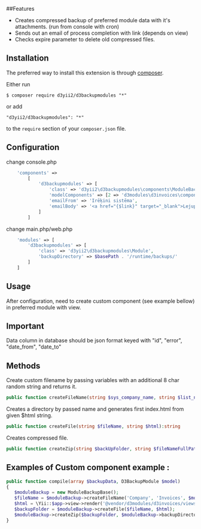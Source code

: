 ##Features

- Creates compressed backup of preferred module data with it's attachments. (run from console with cron)
- Sends out an email of process completion with link (depends on view)
- Checks expire parameter to delete old compressed files.

## Installation

The preferred way to install this extension is through [composer](http://getcomposer.org/download/).

Either run

```
$ composer require d3yii2/d3backupmodules "*"
```

or add

```
"d3yii2/d3backupmodules": "*"
```

to the `require` section of your `composer.json` file.


## Configuration
change console.php
```php
    'components' =>
        [
            'd3backupmodules' => [
                'class' => 'd3yii2\d3backupmodules\components\ModuleBackupBase',
                'modelComponents' => [2 => 'd3modules\d3invoices\components\InvInvoiceBackup'],
                'emailFrom' => 'Irēķini sistēma',
                'emailBody' => '<a href="{$link}" target="_blank">Lejuplādēt arhīvu</a>',
            ]
        ]
```
change main.php/web.php
```php
    'modules' => [
        'd3backupmodules' => [
            'class' => 'd3yii2\d3backupmodules\Module',
            'backupDirectory' => $basePath . '/runtime/backups/'
        ]
    ]
```
## Usage

After configuration, need to create custom component (see example bellow) in preferred module with view.

## Important

Data column in database should be json format keyed with "id", "error", "date_from", "date_to"

## Methods 
Create custom filename by passing variables with an additional 8 char random string  and returns it.
```php
public function createFileName(string $sys_company_name, string $list_name, string $date_from, string $date_to):string
```
Creates a directory by passed name and generates first index.html from given $html string.
```php 
public function createFile(string $fileName, string $html):string
```
Creates compressed file.
```php 
public function createZip(string $backUpFolder, string $fileNameFullPath, string $fileName, array $addFiles = [], D3BackupModule $model)
```

## Examples of Custom component example :

```php 
public function compile(array $backupData, D3BackupModule $model)
{
   $moduleBackup = new ModuleBackupBase();
   $fileName = $moduleBackup->createFileName('Company', 'Invoices', $model->getDataValue('date_from'), $model->getDataValue('date_to'));
   $html = \Yii::$app->view->render('@vendor/d3modules/d3invoices/views/d3yii2-backup/index', ['backupData' => $backupData]);
   $backupFolder = $moduleBackup->createFile($fileName, $html);
   $moduleBackup->createZip($backupFolder, $moduleBackup->backupDirectory.$fileName, $fileName, [], $model);
}
```